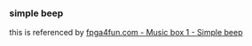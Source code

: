 ### simple beep

this is referenced by [fpga4fun.com - Music box 1 - Simple beep](https://www.fpga4fun.com/MusicBox1.html)

